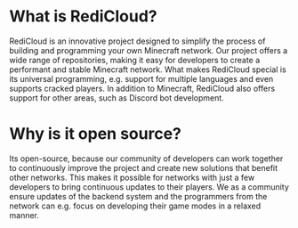 # What is RediCloud?
RediCloud is an innovative project designed to simplify the process of building and programming your own Minecraft network. Our project offers a wide range of repositories, making it easy for developers to create a performant and stable Minecraft network.
What makes RediCloud special is its universal programming, e.g. support for multiple languages and even supports cracked players. In addition to Minecraft, RediCloud also offers support for other areas, such as Discord bot development. 

# Why is it open source?
Its open-source, because our community of developers can work together to continuously improve the project and create new solutions that benefit other networks. This makes it possible for networks with just a few developers to bring continuous updates to their players. We as a community ensure updates of the backend system and the programmers from the network can e.g. focus on developing their game modes in a relaxed manner.
